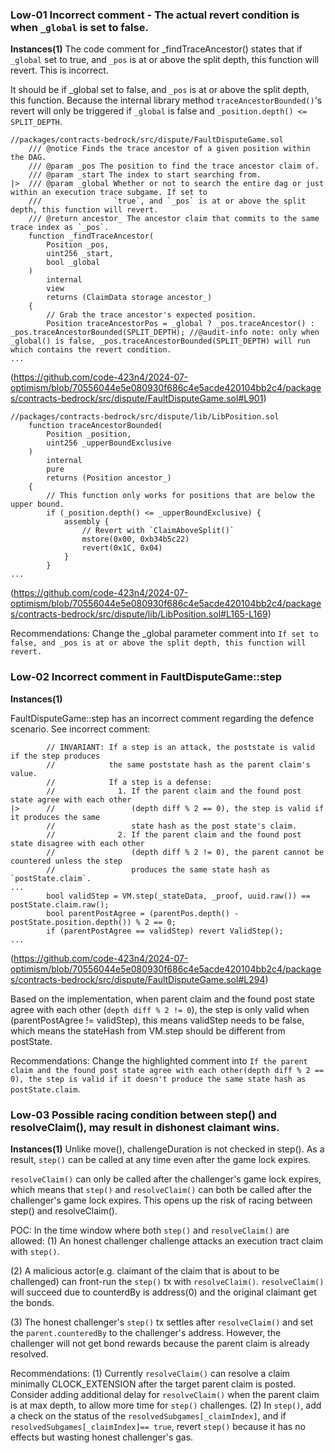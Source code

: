 ### Low-01 Incorrect comment - The actual revert condition is when `_global` is set to false.
**Instances(1)**
The code comment for _findTraceAncestor() states that if `_global` set to true, and `_pos` is at or above the split depth, this function will revert. This is incorrect.

It should be if _global set to false, and `_pos` is at or above the split depth, this function. Because the internal library method `traceAncestorBounded()`'s revert will only be triggered if `_global` is false and `_position.depth() <= SPLIT_DEPTH`.

```solidity
//packages/contracts-bedrock/src/dispute/FaultDisputeGame.sol
    /// @notice Finds the trace ancestor of a given position within the DAG.
    /// @param _pos The position to find the trace ancestor claim of.
    /// @param _start The index to start searching from.
|>  /// @param _global Whether or not to search the entire dag or just within an execution trace subgame. If set to
    ///                `true`, and `_pos` is at or above the split depth, this function will revert.
    /// @return ancestor_ The ancestor claim that commits to the same trace index as `_pos`.
    function _findTraceAncestor(
        Position _pos,
        uint256 _start,
        bool _global
    )
        internal
        view
        returns (ClaimData storage ancestor_)
    {
        // Grab the trace ancestor's expected position.
        Position traceAncestorPos = _global ? _pos.traceAncestor() : _pos.traceAncestorBounded(SPLIT_DEPTH); //@audit-info note: only when _global() is false, _pos.traceAncestorBounded(SPLIT_DEPTH) will run which contains the revert condition.
...
```
(https://github.com/code-423n4/2024-07-optimism/blob/70556044e5e080930f686c4e5acde420104bb2c4/packages/contracts-bedrock/src/dispute/FaultDisputeGame.sol#L901)
```solidity
//packages/contracts-bedrock/src/dispute/lib/LibPosition.sol
    function traceAncestorBounded(
        Position _position,
        uint256 _upperBoundExclusive
    )
        internal
        pure
        returns (Position ancestor_)
    {
        // This function only works for positions that are below the upper bound.
        if (_position.depth() <= _upperBoundExclusive) {
            assembly {
                // Revert with `ClaimAboveSplit()`
                mstore(0x00, 0xb34b5c22)
                revert(0x1C, 0x04)
            }
        }
...
```
(https://github.com/code-423n4/2024-07-optimism/blob/70556044e5e080930f686c4e5acde420104bb2c4/packages/contracts-bedrock/src/dispute/lib/LibPosition.sol#L165-L169)

Recommendations:
Change the _global parameter comment into `If set to false, and _pos is at or above the split depth, this function will revert.`

### Low-02 Incorrect comment in FaultDisputeGame::step
**Instances(1)**

FaultDisputeGame::step has an incorrect comment regarding the defence scenario. See incorrect comment:
```soliditity
        // INVARIANT: If a step is an attack, the poststate is valid if the step produces
        //            the same poststate hash as the parent claim's value.
        //            If a step is a defense:
        //              1. If the parent claim and the found post state agree with each other
|>      //                 (depth diff % 2 == 0), the step is valid if it produces the same
        //                 state hash as the post state's claim.
        //              2. If the parent claim and the found post state disagree with each other
        //                 (depth diff % 2 != 0), the parent cannot be countered unless the step
        //                 produces the same state hash as `postState.claim`.
...
        bool validStep = VM.step(_stateData, _proof, uuid.raw()) == postState.claim.raw();
        bool parentPostAgree = (parentPos.depth() - postState.position.depth()) % 2 == 0;
        if (parentPostAgree == validStep) revert ValidStep();
...
```
(https://github.com/code-423n4/2024-07-optimism/blob/70556044e5e080930f686c4e5acde420104bb2c4/packages/contracts-bedrock/src/dispute/FaultDisputeGame.sol#L294)

Based on the implementation, when parent claim and the found post state agree with each other (`depth diff % 2 != 0`), the step is only valid when (parentPostAgree != validStep), this means validStep needs to be false, which means the stateHash from VM.step should be different from postState.

Recommendations:
Change the highlighted comment into `If the parent claim and the found post state agree with each other(depth diff % 2 == 0), the step is valid if it doesn't produce the same state hash as postState.claim`.

### Low-03 Possible racing condition between step() and resolveClaim(), may result in dishonest claimant wins.
**Instances(1)**
Unlike move(), challengeDuration is not checked in step(). As a result, `step()` can be called at any time even after the game lock expires. 

`resolveClaim()` can only be called after the challenger's game lock expires, which means that `step()` and `resolveClaim()` can both be called after the challenger's game lock expires. This opens up the risk of racing between step() and resolveClaim().

POC: 
In the time window where both `step()` and `resolveClaim()` are allowed:
(1) An honest challenger challenge attacks an execution tract claim with `step()`.

(2) A malicious actor(e.g. claimant of the claim that is about to be challenged) can front-run the `step()` tx with `resolveClaim()`. `resolveClaim()` will succeed due to counterdBy is address(0) and the original claimant get the bonds.

(3) The honest challenger's `step()` tx settles after `resolveClaim()` and set the `parent.counteredBy` to the challenger's address. However, the challenger will not get bond rewards because the parent claim is already resolved.

Recommendations:
(1) Currently `resolveClaim()` can resolve a claim minimally CLOCK_EXTENSION after the target parent claim is posted. Consider adding additional delay for `resolveClaim()` when the parent claim is at max depth, to allow more time for `step()` challenges. 
(2) In `step()`, add a check on the status of the `resolvedSubgames[_claimIndex]`, and if `resolvedSubgames[_claimIndex]== true`, revert `step()` because it has no effects but wasting honest challenger's gas.














